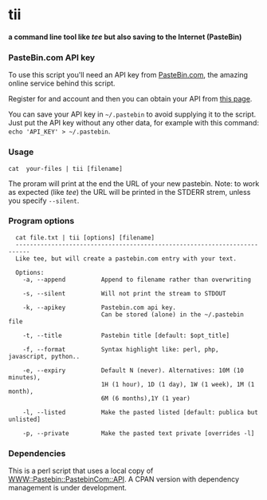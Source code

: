 # tii
**a command line tool like *tee* but also saving to the Internet (PasteBin)**

### PasteBin.com API key

To use this script you'll need an API key from [PasteBin.com](https://pastebin.com/), the amazing online service behind this script.

Register for and account and then you can obtain your API from [this page](https://pastebin.com/api).

You can save your API key in `~/.pastebin` to avoid supplying it to the script. Just put the API key without any other data, for example with this command: `echo 'API_KEY' > ~/.pastebin`.

### Usage

```
cat  your-files | tii [filename]
```

The proram will print at the end the URL of your new pastebin. Note: to work as expected (like _tee_) the URL will be printed in the STDERR strem, unless you specify `--silent`.

### Program options

```
  cat file.txt | tii [options] [filename]
  --------------------------------------------------------------------------
  Like tee, but will create a pastebin.com entry with your text.

  Options:
    -a, --append          Append to filename rather than overwriting

    -s, --silent          Will not print the stream to STDOUT

    -k, --apikey          Pastebin.com api key.
                          Can be stored (alone) in the ~/.pastebin file

    -t, --title           Pastebin title [default: $opt_title]

    -f, --format          Syntax highlight like: perl, php, javascript, python..

    -e, --expiry          Default N (never). Alternatives: 10M (10 minutes), 
                          1H (1 hour), 1D (1 day), 1W (1 week), 1M (1 month), 
                          6M (6 months),1Y (1 year)

    -l, --listed          Make the pasted listed [default: publica but unlisted]

    -p, --private         Make the pasted text private [overrides -l]

```

### Dependencies
This is a perl script that uses a local copy of [WWW::Pastebin::PastebinCom::API](https://metacpan.org/pod/WWW::Pastebin::PastebinCom::API).
A CPAN version with dependency management is under development.

